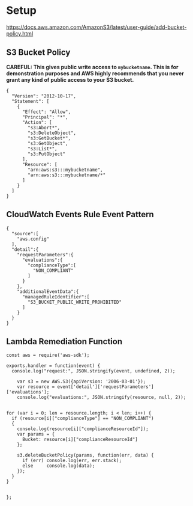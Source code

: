 # Setup

https://docs.aws.amazon.com/AmazonS3/latest/user-guide/add-bucket-policy.html


## S3 Bucket Policy

**CAREFUL: This gives public write access to `mybucketname`. This is for demonstration purposes and AWS highly recommends that you never grant any kind of public access to your S3 bucket.**

```
{
  "Version": "2012-10-17",
  "Statement": [
    {
      "Effect": "Allow",
      "Principal": "*",
      "Action": [
        "s3:Abort*",
        "s3:DeleteObject",
        "s3:GetBucket*",
        "s3:GetObject",
        "s3:List*",
        "s3:PutObject"
      ],
      "Resource": [
        "arn:aws:s3:::mybucketname",
        "arn:aws:s3:::mybucketname/*"
      ]
    }
  ]
}
```

## CloudWatch Events Rule Event Pattern

```
{
  "source":[
    "aws.config"
  ],
  "detail":{
    "requestParameters":{
      "evaluations":{
        "complianceType":[
          "NON_COMPLIANT"
        ]
      }
    },
    "additionalEventData":{
      "managedRuleIdentifier":[
        "S3_BUCKET_PUBLIC_WRITE_PROHIBITED"
      ]
    }
  }
}
```

## Lambda Remediation Function

```
const aws = require('aws-sdk');

exports.handler = function(event) {
  console.log("request:", JSON.stringify(event, undefined, 2));
    
    var s3 = new AWS.S3({apiVersion: '2006-03-01'});
    var resource = event['detail']['requestParameters']['evaluations'];
    console.log("evaluations:", JSON.stringify(resource, null, 2));


for (var i = 0; len = resource.length; i < len; i++) {
  if (resource[i]["complianceType"] == "NON_COMPLIANT")
  {
    console.log(resource[i]["complianceResourceId"]);
    var params = {
      Bucket: resource[i]["complianceResourceId"]
    };

    s3.deleteBucketPolicy(params, function(err, data) {
      if (err) console.log(err, err.stack);
      else     console.log(data); 
    });
  }
}


};
```